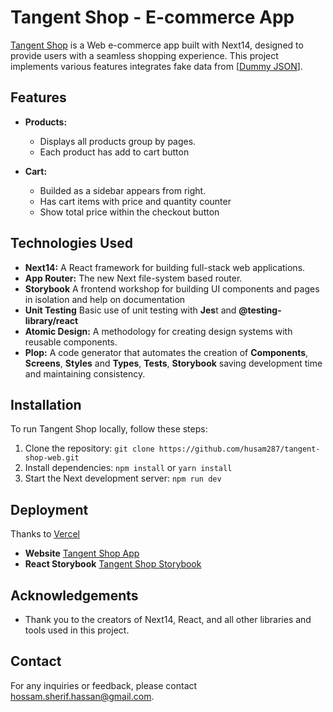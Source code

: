 # Tangent Shop - E-commerce App

[Tangent Shop](https://tangent-shop-web.vercel.app/) is a Web e-commerce app built with Next14, designed to provide users with a seamless shopping experience. This project implements various features integrates fake data from [[Dummy JSON](https://dummyjson.com/)].

## Features

- **Products:**

  - Displays all products group by pages.
  - Each product has add to cart button

- **Cart:**

  - Builded as a sidebar appears from right.
  - Has cart items with price and quantity counter
  - Show total price within the checkout button

## Technologies Used

- **Next14:** A React framework for building full-stack web applications.
- **App Router:** The new Next file-system based router.
- **Storybook** A frontend workshop for building UI components and pages in isolation and help on documentation
- **Unit Testing** Basic use of unit testing with <b>Jes</b>t and <b>@testing-library/react</b>
- **Atomic Design:** A methodology for creating design systems with reusable components.
- **Plop:** A code generator that automates the creation of <b>Components</b>, <b>Screens</b>, <b>Styles</b> and <b>Types</b>, <b>Tests</b>, <b>Storybook</b> saving development time and maintaining consistency.

## Installation

To run Tangent Shop locally, follow these steps:

1. Clone the repository: `git clone https://github.com/husam287/tangent-shop-web.git`
2. Install dependencies: `npm install` or `yarn install`
3. Start the Next development server: `npm run dev`

## Deployment

Thanks to [Vercel](https://vercel.com/)
- **Website** [Tangent Shop App](https://tangent-shop-web.vercel.app/)
- **React Storybook** [Tangent Shop Storybook](https://tangent-shop-web-storybook.vercel.app/)

## Acknowledgements

- Thank you to the creators of Next14, React, and all other libraries and tools used in this project.

## Contact

For any inquiries or feedback, please contact [hossam.sherif.hassan@gmail.com](mailto:hossam.sherif.hassan@gmail.com).
